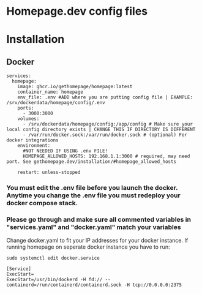 # Homepage.dev config files


# Installation

## Docker

```
services:
  homepage:
    image: ghcr.io/gethomepage/homepage:latest
    container_name: homepage
    env_file: .env #ADD where you are putting config file | EXAMPLE: /srv/dockerdata/homepage/config/.env
    ports:
      - 3000:3000
    volumes:
      - /srv/dockerdata/homepage/config:/app/config # Make sure your local config directory exists | CHANGE THIS IF DIRECTORY IS DIFFERENT
      - /var/run/docker.sock:/var/run/docker.sock # (optional) For docker integrations
    environment:
      #NOT NEEDED IF USING .env FILE!
      HOMEPAGE_ALLOWED_HOSTS: 192.168.1.1:3000 # required, may need port. See gethomepage.dev/installation/#homepage_allowed_hosts

    restart: unless-stopped
```

### You must edit the .env file before you launch the docker. Anytime you change the .env file you must redeploy your docker compose stack.
### Please go through and make sure all commented variables in "services.yaml" and "docker.yaml" match your variables
Change docker.yaml to fit your IP addresses for your docker instance. If running homepage on seperate docker instance you have to run: 

```
sudo systemctl edit docker.service
```

```
[Service]
ExecStart=
ExecStart=/usr/bin/dockerd -H fd:// --containerd=/run/containerd/containerd.sock -H tcp://0.0.0.0:2375
```



